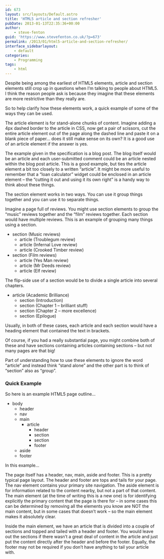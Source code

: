 ```yaml
---
id: 673
layout: src/layouts/Default.astro
title: 'HTML5 article and section refresher'
pubDate: 2013-01-13T22:35:36+00:00
author:
    - steve-fenton
guid: 'https://www.stevefenton.co.uk/?p=673'
permalink: /2013/01/html5-article-and-section-refresher/
interface_sidebarlayout:
    - default
categories:
    - Programming
tags:
    - html
---
```


Despite being among the earliest of HTML5 elements, article and section elements still crop up in questions when I’m talking to people about HTML5. I think the reason people ask is because they imagine that these elements are more restrictive than they really are.

So to help clarify how these elements work, a quick example of some of the ways they can be used.

The article element is for stand-alone chunks of content. Imagine adding a 4px dashed border to the article in CSS, now get a pair of scissors, cut the entire article element out of the page along the dashed line and paste it on a blank piece of paper… does it still make sense on its own? It is a good use of an article element if the answer is yes.

The example given in the specification is a blog post. The blog itself would be an article and each user-submitted comment could be an article nested within the blog post article. This is a good example, but ties the article element a bit too closely to a written “article”. It might be more useful to remember that a “loan calculator” widget could be enclosed in an article element – the “cutting it out and using it its own right” is a handy way to think about these things.

The section element works in two ways. You can use it group things together and you can use it to separate things.

Imagine a page full of reviews. You might use section elements to group the “music” reviews together and the “film” reviews together. Each section would have multiple reviews. This is an example of grouping many things using a section.

- section (Music reviews) 
    - article (Troublegum review)
    - article (Infernal Love review)
    - article (Crooked Timber review)
- section (Film reviews) 
    - article (Yes Man review)
    - article (Mr Deeds review)
    - article (Elf review)

The flip-side use of a section would be to divide a single article into several chapters.

- article (Academic Brilliance) 
    - section (Introduction)
    - section (Chapter 1 – brilliant stuff)
    - section (Chapter 2 – more excellence)
    - section (Epilogue)

Usually, in both of these cases, each article and each section would have a heading element that contained the text in brackets.

Of course, if you had a really substantial page, you might combine both of these and have sections containing articles containing sections – but not many pages are that big!

Part of understanding how to use these elements to ignore the word “article” and instead think “stand alone” and the other part is to think of “section” also as “group”.

### Quick Example

So here is an example HTML5 page outline…

- body 
    - header
    - nav
    - main 
        - article 
            - header
            - section
            - section
            - footer
    - aside
    - footer

In this example…

The page itself has a header, nav, main, aside and footer. This is a pretty typical page layout. The header and footer are tops and tails for your page. The nav element contains your primary site navigation. The aside element is for information related to the content nearby, but not a part of that content. The main element (at the time of writing this is a new one) is for identifying explicitly the primary content that the page is there for – in some cases this can be determined by removing all the elements you know are NOT the main content, but in some cases that doesn’t work – so the main element makes it absolutely clear.

Inside the main element, we have an article that is divided into a couple of sections and topped and tailed with a header and footer. You would leave out the sections if there wasn’t a great deal of content in the article and just put the content directly after the header and before the footer. Equally, the footer may not be required if you don’t have anything to tail your article with.